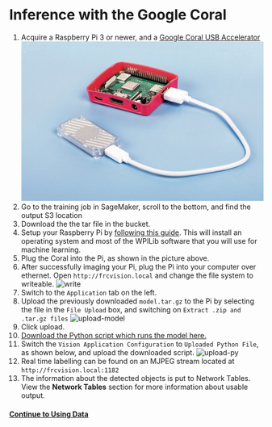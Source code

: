 # Inference with the Google Coral

1. Acquire a Raspberry Pi 3 or newer, and a [Google Coral USB Accelerator](https://www.amazon.com/Google-Coral-Accelerator-coprocessor-Raspberry/dp/B07R53D12W)
![coral](coral.jpg)
2. Go to the training job in SageMaker, scroll to the bottom, and find the output S3 location
3. Download the the tar file in the bucket.
4. Setup your Raspberry Pi by [following this guide](https://docs.wpilib.org/en/latest/docs/software/vision-processing/raspberry-pi/installing-the-image-to-your-microsd-card.html). This will install an operating system and most of the WPILib software that you will use for machine learning.
5. Plug the Coral into the Pi, as shown in the picture above.
6. After successfully imaging your Pi, plug the Pi into your computer over ethernet. Open `http://frcvision.local` and change the file system to writeable. ![write](writeable.png)
7. Switch to the `Application` tab on the left.
8. Upload the previously downloaded `model.tar.gz` to the Pi by selecting the file in the `File Upload` box, and switching on `Extract .zip and .tar.gz files`
![upload-model](upload-model.png)
9. Click upload.
10. [Download the Python script which runs the model here.](https://raw.githubusercontent.com/wpilibsuite/DetectCoral/master/utils/inference.py)
11. Switch the `Vision Application Configuration` to `Uploaded Python File`, as shown below, and upload the downloaded script.
![upload-py](upload-py.png)
12. Real time labelling can be found on an MJPEG stream located at `http://frcvision.local:1182`
13. The information about the detected objects is put to Network Tables. View the **Network Tables** section for more information about usable output.

#### [Continue to Using Data](using-data.md)